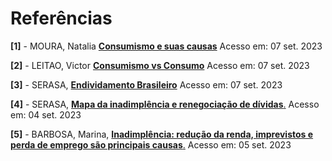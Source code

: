 # Referências

**[1]** - MOURA, Natalia [**Consumismo e suas causas**](https://www.politize.com.br/consumismo-o-que-e/#:~:text=O%20consumismo%20n%C3%A3o%20tem%20uma,propaganda%20utilizadas%20por%20organiza%C3%A7%C3%B5es%20empresariais.) Acesso em: 07 set. 2023

**[2]** - LEITAO, Victor [**Consumismo vs Consumo**](https://www.idinheiro.com.br/financaspessoais/consumismo-como-evitar/) Acesso em: 07 set. 2023

**[3]** - SERASA, [**Endividamento Brasileiro**](https://www.serasa.com.br/limpa-nome-online/blog/endividamento-no-brasil/) Acesso em: 07 set. 2023

**[4]** - SERASA, [**Mapa da inadimplência e renegociação de dívidas**.](https://cdn.builder.io/o/assets%2Fb212bb18f00a40869a6cd42f77cbeefc%2Fc6acc7b004cd4828b714fcb36c92b181?alt=media&token=92c2f8b9-423a-4535-8004-f30fbdc40ff7&apiKey=b212bb18f00a40869a6cd42f77cbeefc.) Acesso em: 04 set. 2023

**[5]** - BARBOSA, Marina, [**Inadimplência: redução da renda, imprevistos e perda de emprego são principais causas**.](https://cndl.org.br/varejosa/inadimplencia-reducao-da-renda-imprevistos-e-perda-de-emprego-sao-principais-causas/.) Acesso em: 05 set. 2023
